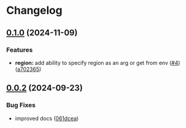 # Changelog

## [0.1.0](https://github.com/lmammino/org-formation-sso-import/compare/org-formation-sso-import-v0.0.2...org-formation-sso-import-v0.1.0) (2024-11-09)


### Features

* **region:** add ability to specify region as an arg or get from env ([#4](https://github.com/lmammino/org-formation-sso-import/issues/4)) ([a702365](https://github.com/lmammino/org-formation-sso-import/commit/a7023651ec4323af6545a688f70e99092b2ad4f2))

## [0.0.2](https://github.com/lmammino/org-formation-sso-import/compare/org-formation-sso-import-v0.0.1...org-formation-sso-import-v0.0.2) (2024-09-23)


### Bug Fixes

* improved docs ([061dcea](https://github.com/lmammino/org-formation-sso-import/commit/061dcea148690822200da724bfb0e7889dbd7078))
